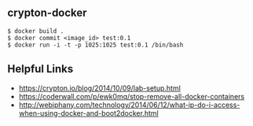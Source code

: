 crypton-docker
---

```
$ docker build .
$ docker commit <image_id> test:0.1
$ docker run -i -t -p 1025:1025 test:0.1 /bin/bash
```

Helpful Links
---

- https://crypton.io/blog/2014/10/09/lab-setup.html
- https://coderwall.com/p/ewk0mq/stop-remove-all-docker-containers
- http://webiphany.com/technology/2014/06/12/what-ip-do-i-access-when-using-docker-and-boot2docker.html
